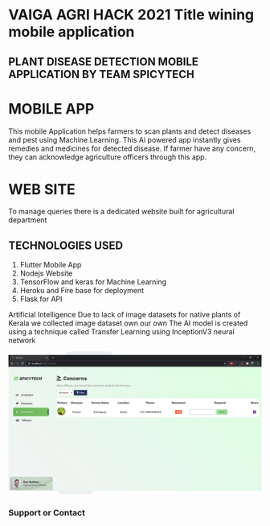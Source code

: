 # VAIGA AGRI HACK 2021 Title wining mobile application
## PLANT DISEASE DETECTION MOBILE APPLICATION BY TEAM SPICYTECH
# MOBILE APP
This mobile Application helps farmers to scan plants and detect diseases and pest using Machine Learning. This Ai powered app instantly gives remedies and medicines for detected disease. If farmer have any concern, they can acknowledge agriculture officers through this app.

# WEB SITE
To manage queries there is a dedicated website built for agricultural department

## TECHNOLOGIES USED
1. Flutter Mobile App
2. Nodejs Website
3. TensorFlow and keras for Machine Learning
4. Heroku and Fire base for deployment
5. Flask for API

Artificial Intelligence
Due to lack of image datasets for native plants of Kerala we collected image dataset own our own
The AI model is created using a technique called Transfer Learning using InceptionV3 neural network

![image info](6.png)


### Support or Contact
